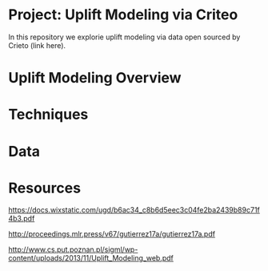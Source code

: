 # Project: Uplift Modeling via Criteo

In this repository we explorie uplift modeling via data open sourced by Crieto (link here). 

# Uplift Modeling Overview

# Techniques

# Data

# Resources

https://docs.wixstatic.com/ugd/b6ac34_c8b6d5eec3c04fe2ba2439b89c71f4b3.pdf

http://proceedings.mlr.press/v67/gutierrez17a/gutierrez17a.pdf

http://www.cs.put.poznan.pl/sigml/wp-content/uploads/2013/11/Uplift_Modeling_web.pdf
